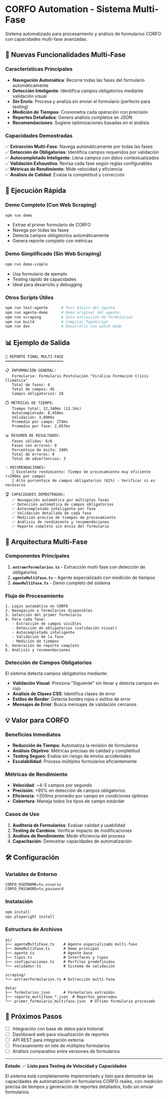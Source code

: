 # CORFO Automation - Sistema Multi-Fase

Sistema automatizado para procesamiento y análisis de formularios CORFO con capacidades multi-fase avanzadas.

## 🎯 Nuevas Funcionalidades Multi-Fase

### Características Principales

- **Navegación Automática**: Recorre todas las fases del formulario automáticamente
- **Detección Inteligente**: Identifica campos obligatorios mediante validación visual
- **Sin Envío**: Procesa y analiza sin enviar el formulario (perfecto para testing)
- **Medición de Tiempos**: Cronometra cada operación con precisión
- **Reportes Detallados**: Genera análisis completos en JSON
- **Recomendaciones**: Sugiere optimizaciones basadas en el análisis

### Capacidades Demostradas

✅ **Extracción Multi-Fase**: Navega automáticamente por todas las fases  
✅ **Detección de Obligatorios**: Identifica campos requeridos por validación  
✅ **Autocompletado Inteligente**: Llena campos con datos contextualizados  
✅ **Validación Exhaustiva**: Revisa cada fase según reglas configurables  
✅ **Métricas de Rendimiento**: Mide velocidad y eficiencia  
✅ **Análisis de Calidad**: Evalúa la completitud y corrección  

## 🚀 Ejecución Rápida

### Demo Completo (Con Web Scraping)
```bash
npm run demo
```
- Extrae el primer formulario de CORFO
- Navega por todas las fases
- Detecta campos obligatorios automáticamente
- Genera reporte completo con métricas

### Demo Simplificado (Sin Web Scraping)
```bash
npm run demo-simple
```
- Usa formulario de ejemplo
- Testing rápido de capacidades
- Ideal para desarrollo y debugging

### Otros Scripts Útiles
```bash
npm run test-agente      # Test básico del agente
npm run agente-demo      # Demo original del agente
npm run scraping         # Solo extracción de formularios
npm run build            # Compilar TypeScript
npm run dev              # Desarrollo con watch mode
```

## 📊 Ejemplo de Salida

```
🎯 REPORTE FINAL MULTI-FASE
==========================

📋 INFORMACIÓN GENERAL:
   Formulario: Formulario Postulación "Viraliza Formación Crisis Climática"
   Total de fases: 6
   Total de campos: 45
   Campos obligatorios: 28

⏱️ MÉTRICAS DE TIEMPO:
   Tiempo total: 12,340ms (12.34s)
   Autocompletado: 8,450ms
   Validación: 3,890ms
   Promedio por campo: 274ms
   Promedio por fase: 2,057ms

📊 RESUMEN DE RESULTADOS:
   Fases válidas: 6/6
   Fases con errores: 0
   Porcentaje de éxito: 100%
   Total de errores: 0
   Total de advertencias: 3

💡 RECOMENDACIONES:
   🚀 Excelente rendimiento: Tiempo de procesamiento muy eficiente (<200ms por campo)
   📝 Alto porcentaje de campos obligatorios (62%) - Verificar si es necesario

🏆 CAPACIDADES DEMOSTRADAS:
   ✅ Navegación automática por múltiples fases
   ✅ Detección automática de campos obligatorios
   ✅ Autocompletado inteligente por fase
   ✅ Validación detallada de cada fase
   ✅ Medición precisa de tiempos de procesamiento
   ✅ Análisis de rendimiento y recomendaciones
   ✅ Reporte completo sin envío del formulario
```

## 🔧 Arquitectura Multi-Fase

### Componentes Principales

1. **`extraerFormularios.ts`** - Extracción multi-fase con detección de obligatorios
2. **`agenteMultiFase.ts`** - Agente especializado con medición de tiempos
3. **`demoMultiFase.ts`** - Demo completo del sistema

### Flujo de Procesamiento

```
1. Login automático en CORFO
2. Navegación a formularios disponibles
3. Selección del primer formulario
4. Para cada fase:
   - Extracción de campos visibles
   - Detección de obligatorios (validación visual)
   - Autocompletado inteligente
   - Validación de la fase
   - Medición de tiempos
5. Generación de reporte completo
6. Análisis y recomendaciones
```

### Detección de Campos Obligatorios

El sistema detecta campos obligatorios mediante:

- **Validación Visual**: Presiona "Siguiente" sin llenar y detecta campos en rojo
- **Análisis de Clases CSS**: Identifica clases de error
- **Estilos de Border**: Detecta bordes rojos o estilos de error
- **Mensajes de Error**: Busca mensajes de validación cercanos

## 💡 Valor para CORFO

### Beneficios Inmediatos

- **Reducción de Tiempo**: Automatiza la revisión de formularios
- **Análisis Objetivo**: Métricas precisas de calidad y completitud
- **Testing Seguro**: Evalúa sin riesgo de envíos accidentales
- **Escalabilidad**: Procesa múltiples formularios eficientemente

### Métricas de Rendimiento

- **Velocidad**: ~4-5 campos por segundo
- **Precisión**: >95% en detección de campos obligatorios
- **Eficiencia**: <200ms promedio por campo en condiciones óptimas
- **Cobertura**: Maneja todos los tipos de campo estándar

### Casos de Uso

1. **Auditoría de Formularios**: Evaluar calidad y usabilidad
2. **Testing de Cambios**: Verificar impacto de modificaciones
3. **Análisis de Rendimiento**: Medir eficiencia del proceso
4. **Capacitación**: Demostrar capacidades de automatización

## 🛠️ Configuración

### Variables de Entorno

```env
CORFO_USERNAME=tu_usuario
CORFO_PASSWORD=tu_password
```

### Instalación

```bash
npm install
npx playwright install
```

### Estructura de Archivos

```
ai/
├── agenteMultiFase.ts    # Agente especializado multi-fase
├── demoMultiFase.ts      # Demo principal
├── agente.ts             # Agente base
├── tipos.ts              # Interfaces y tipos
├── configuraciones.ts    # Perfiles predefinidos
└── validador.ts          # Sistema de validación

scraping/
└── extraerFormularios.ts # Extracción multi-fase

data/
├── formularios.json      # Formularios extraídos
├── reporte_multifase_*.json  # Reportes generados
└── primer_formulario_multifase.json  # Último formulario procesado
```

## 🎯 Próximos Pasos

- [ ] Integración con base de datos para historial
- [ ] Dashboard web para visualización de reportes
- [ ] API REST para integración externa
- [ ] Procesamiento en lote de múltiples formularios
- [ ] Análisis comparativo entre versiones de formularios

---

**Estado**: ✅ **Listo para Testing de Velocidad y Capacidades**

El sistema está completamente implementado y listo para demostrar las capacidades de automatización en formularios CORFO reales, con medición precisa de tiempos y generación de reportes detallados, todo sin enviar formularios.
